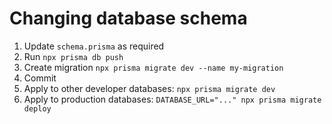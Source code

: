 # Changing database schema

1. Update `schema.prisma` as required
2. Run `npx prisma db push`
3. Create migration `npx prisma migrate dev --name my-migration`
4. Commit
5. Apply to other developer databases: `npx prisma migrate dev`
6. Apply to production databases: `DATABASE_URL="..." npx prisma migrate deploy`
